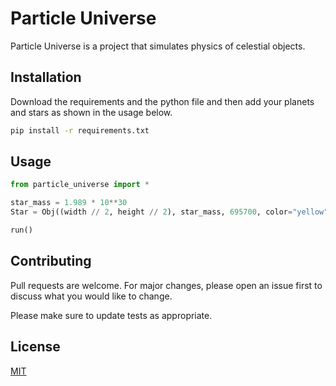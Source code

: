 # Particle Universe

Particle Universe is a project that simulates physics of celestial objects.

## Installation

Download the requirements and the python file and then add your planets and stars as shown in the usage below.

```bash
pip install -r requirements.txt
```

## Usage

```python
from particle_universe import *

star_mass = 1.989 * 10**30
Star = Obj((width // 2, height // 2), star_mass, 695700, color="yellow")

run()
```

## Contributing

Pull requests are welcome. For major changes, please open an issue first
to discuss what you would like to change.

Please make sure to update tests as appropriate.

## License

[MIT](https://choosealicense.com/licenses/mit/)

